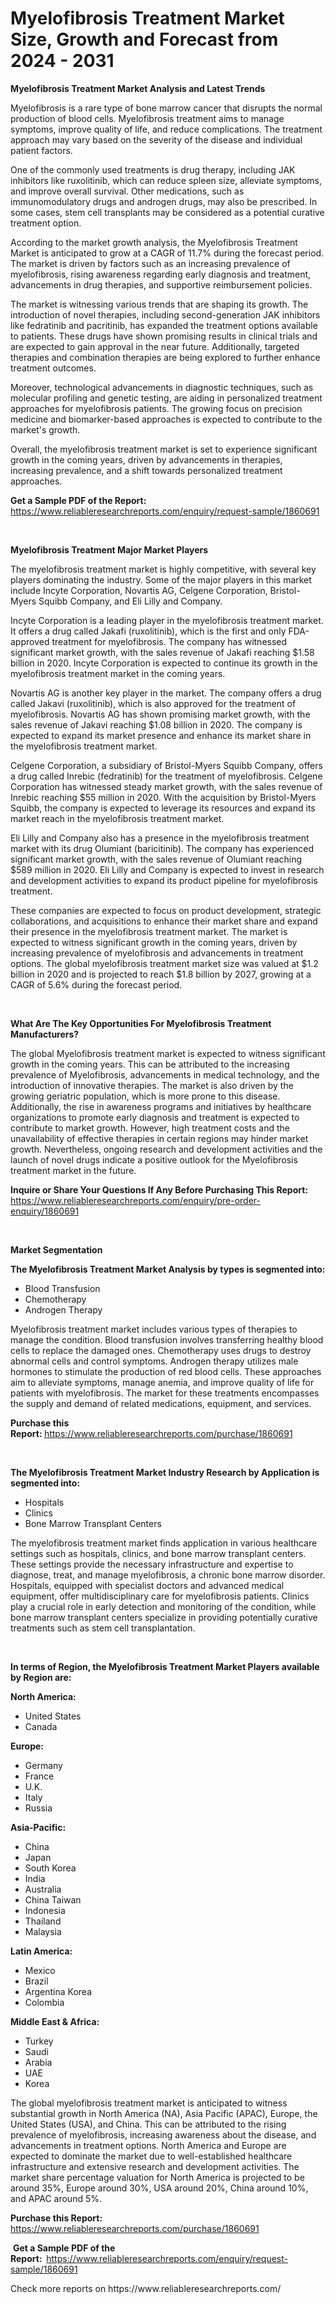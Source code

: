 <p><h1>Myelofibrosis Treatment Market Size, Growth and Forecast from 2024 - 2031</h1></p><p><strong>Myelofibrosis Treatment Market Analysis and Latest Trends</strong></p>
<p><p>Myelofibrosis is a rare type of bone marrow cancer that disrupts the normal production of blood cells. Myelofibrosis treatment aims to manage symptoms, improve quality of life, and reduce complications. The treatment approach may vary based on the severity of the disease and individual patient factors.</p><p>One of the commonly used treatments is drug therapy, including JAK inhibitors like ruxolitinib, which can reduce spleen size, alleviate symptoms, and improve overall survival. Other medications, such as immunomodulatory drugs and androgen drugs, may also be prescribed. In some cases, stem cell transplants may be considered as a potential curative treatment option.</p><p>According to the market growth analysis, the Myelofibrosis Treatment Market is anticipated to grow at a CAGR of 11.7% during the forecast period. The market is driven by factors such as an increasing prevalence of myelofibrosis, rising awareness regarding early diagnosis and treatment, advancements in drug therapies, and supportive reimbursement policies.</p><p>The market is witnessing various trends that are shaping its growth. The introduction of novel therapies, including second-generation JAK inhibitors like fedratinib and pacritinib, has expanded the treatment options available to patients. These drugs have shown promising results in clinical trials and are expected to gain approval in the near future. Additionally, targeted therapies and combination therapies are being explored to further enhance treatment outcomes.</p><p>Moreover, technological advancements in diagnostic techniques, such as molecular profiling and genetic testing, are aiding in personalized treatment approaches for myelofibrosis patients. The growing focus on precision medicine and biomarker-based approaches is expected to contribute to the market's growth.</p><p>Overall, the myelofibrosis treatment market is set to experience significant growth in the coming years, driven by advancements in therapies, increasing prevalence, and a shift towards personalized treatment approaches.</p></p>
<p><strong>Get a Sample PDF of the Report:&nbsp;</strong> <a href="https://www.reliableresearchreports.com/enquiry/request-sample/1860691">https://www.reliableresearchreports.com/enquiry/request-sample/1860691</a></p>
<p>&nbsp;</p>
<p><strong>Myelofibrosis Treatment Major Market Players</strong></p>
<p><p>The myelofibrosis treatment market is highly competitive, with several key players dominating the industry. Some of the major players in this market include Incyte Corporation, Novartis AG, Celgene Corporation, Bristol-Myers Squibb Company, and Eli Lilly and Company.</p><p>Incyte Corporation is a leading player in the myelofibrosis treatment market. It offers a drug called Jakafi (ruxolitinib), which is the first and only FDA-approved treatment for myelofibrosis. The company has witnessed significant market growth, with the sales revenue of Jakafi reaching $1.58 billion in 2020. Incyte Corporation is expected to continue its growth in the myelofibrosis treatment market in the coming years.</p><p>Novartis AG is another key player in the market. The company offers a drug called Jakavi (ruxolitinib), which is also approved for the treatment of myelofibrosis. Novartis AG has shown promising market growth, with the sales revenue of Jakavi reaching $1.08 billion in 2020. The company is expected to expand its market presence and enhance its market share in the myelofibrosis treatment market.</p><p>Celgene Corporation, a subsidiary of Bristol-Myers Squibb Company, offers a drug called Inrebic (fedratinib) for the treatment of myelofibrosis. Celgene Corporation has witnessed steady market growth, with the sales revenue of Inrebic reaching $55 million in 2020. With the acquisition by Bristol-Myers Squibb, the company is expected to leverage its resources and expand its market reach in the myelofibrosis treatment market.</p><p>Eli Lilly and Company also has a presence in the myelofibrosis treatment market with its drug Olumiant (baricitinib). The company has experienced significant market growth, with the sales revenue of Olumiant reaching $589 million in 2020. Eli Lilly and Company is expected to invest in research and development activities to expand its product pipeline for myelofibrosis treatment.</p><p>These companies are expected to focus on product development, strategic collaborations, and acquisitions to enhance their market share and expand their presence in the myelofibrosis treatment market. The market is expected to witness significant growth in the coming years, driven by increasing prevalence of myelofibrosis and advancements in treatment options. The global myelofibrosis treatment market size was valued at $1.2 billion in 2020 and is projected to reach $1.8 billion by 2027, growing at a CAGR of 5.6% during the forecast period.</p></p>
<p>&nbsp;</p>
<p><strong>What Are The Key Opportunities For Myelofibrosis Treatment Manufacturers?</strong></p>
<p><p>The global Myelofibrosis treatment market is expected to witness significant growth in the coming years. This can be attributed to the increasing prevalence of Myelofibrosis, advancements in medical technology, and the introduction of innovative therapies. The market is also driven by the growing geriatric population, which is more prone to this disease. Additionally, the rise in awareness programs and initiatives by healthcare organizations to promote early diagnosis and treatment is expected to contribute to market growth. However, high treatment costs and the unavailability of effective therapies in certain regions may hinder market growth. Nevertheless, ongoing research and development activities and the launch of novel drugs indicate a positive outlook for the Myelofibrosis treatment market in the future.</p></p>
<p><strong>Inquire or Share Your Questions If Any Before Purchasing This Report:</strong> <a href="https://www.reliableresearchreports.com/enquiry/pre-order-enquiry/1860691">https://www.reliableresearchreports.com/enquiry/pre-order-enquiry/1860691</a></p>
<p>&nbsp;</p>
<p><strong>Market Segmentation</strong></p>
<p><strong>The Myelofibrosis Treatment Market Analysis by types is segmented into:</strong></p>
<p><ul><li>Blood Transfusion</li><li>Chemotherapy</li><li>Androgen Therapy</li></ul></p>
<p><p>Myelofibrosis treatment market includes various types of therapies to manage the condition. Blood transfusion involves transferring healthy blood cells to replace the damaged ones. Chemotherapy uses drugs to destroy abnormal cells and control symptoms. Androgen therapy utilizes male hormones to stimulate the production of red blood cells. These approaches aim to alleviate symptoms, manage anemia, and improve quality of life for patients with myelofibrosis. The market for these treatments encompasses the supply and demand of related medications, equipment, and services.</p></p>
<p><strong>Purchase this Report:&nbsp;</strong><a href="https://www.reliableresearchreports.com/purchase/1860691">https://www.reliableresearchreports.com/purchase/1860691</a></p>
<p>&nbsp;</p>
<p><strong>The Myelofibrosis Treatment Market Industry Research by Application is segmented into:</strong></p>
<p><ul><li>Hospitals</li><li>Clinics</li><li>Bone Marrow Transplant Centers</li></ul></p>
<p><p>The myelofibrosis treatment market finds application in various healthcare settings such as hospitals, clinics, and bone marrow transplant centers. These settings provide the necessary infrastructure and expertise to diagnose, treat, and manage myelofibrosis, a chronic bone marrow disorder. Hospitals, equipped with specialist doctors and advanced medical equipment, offer multidisciplinary care for myelofibrosis patients. Clinics play a crucial role in early detection and monitoring of the condition, while bone marrow transplant centers specialize in providing potentially curative treatments such as stem cell transplantation.</p></p>
<p>&nbsp;</p>
<p><strong>In terms of Region, the Myelofibrosis Treatment Market Players available by Region are:</strong></p>
<p>
    <p> <strong> North America: </strong>
        <ul>
            <li>United States</li>
            <li>Canada</li>
        </ul>
        </p> 
    <p> <strong> Europe: </strong>
        <ul>
            <li>Germany</li>
            <li>France</li>
            <li>U.K.</li>
            <li>Italy</li>
            <li>Russia</li>
        </ul>
        </p> 
    <p> <strong> Asia-Pacific: </strong>
        <ul>
            <li>China</li>
            <li>Japan</li>
            <li>South Korea</li>
            <li>India</li>
            <li>Australia</li>
            <li>China Taiwan</li>
            <li>Indonesia</li>
            <li>Thailand</li>
            <li>Malaysia</li>
        </ul>
        </p> 
    <p> <strong> Latin America: </strong>
        <ul>
            <li>Mexico</li>
            <li>Brazil</li>
            <li>Argentina Korea</li>
            <li>Colombia</li>
        </ul>
        </p> 
    <p> <strong> Middle East & Africa: </strong>
        <ul>
            <li>Turkey</li>
            <li>Saudi</li>
            <li>Arabia</li>
            <li>UAE</li>
            <li>Korea</li>
        </ul>
    </p>
    </p>
<p><p>The global myelofibrosis treatment market is anticipated to witness substantial growth in North America (NA), Asia Pacific (APAC), Europe, the United States (USA), and China. This can be attributed to the rising prevalence of myelofibrosis, increasing awareness about the disease, and advancements in treatment options. North America and Europe are expected to dominate the market due to well-established healthcare infrastructure and extensive research and development activities. The market share percentage valuation for North America is projected to be around 35%, Europe around 30%, USA around 20%, China around 10%, and APAC around 5%.</p></p>
<p><strong>Purchase this Report: </strong><a href="https://www.reliableresearchreports.com/purchase/1860691">https://www.reliableresearchreports.com/purchase/1860691</a></p>
<p>&nbsp;<strong>Get a Sample PDF of the Report:&nbsp;&nbsp;</strong><a href="https://www.reliableresearchreports.com/enquiry/request-sample/1860691">https://www.reliableresearchreports.com/enquiry/request-sample/1860691</a></p>
<p><strong></strong></p>
<p>Check more reports on https://www.reliableresearchreports.com/</p>